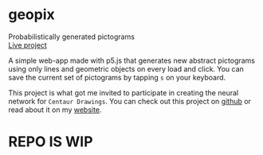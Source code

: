 # geopix
Probabilistically generated pictograms
<br>
[Live project](http://two.rf.gd/geopix/#)

A simple web-app made with p5.js that generates new abstract pictograms using only lines and geometric objects on every load and click.
You can save the current set of pictograms by tapping `s` on your keyboard. 

This project is what got me invited to participate in creating the neural network for `Centaur Drawings`. 
You can check out this project on [github](https://github.com/parthenocissus/stickmen) or read about it on my [website](http://xladn0.rf.gd/codework.html).

# REPO IS WIP
